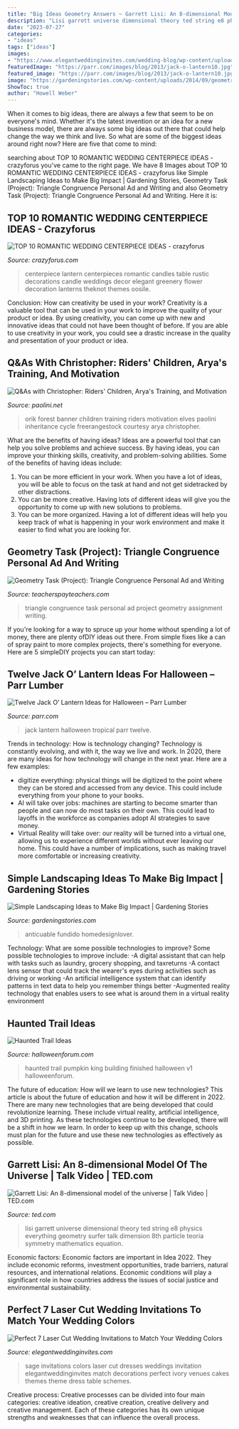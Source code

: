 ```yaml
---
title: "Big Ideas Geometry Answers ~ Garrett Lisi: An 8-dimensional Model Of The Universe"
description: "Lisi garrett universe dimensional theory ted string e8 physics everything geometry surfer talk dimension 8th particle teoria symmetry mathematics equation"
date: "2023-07-27"
categories:
- "ideas"
tags: ["ideas"]
images:
- "https://www.elegantweddinginvites.com/wedding-blog/wp-content/uploads/2015/04/sage-green-and-white-wedding-color-ideas-and-laser-cut-wedding-invitations.jpg"
featuredImage: "https://parr.com/images/blog/2013/jack-o-lantern10.jpg"
featured_image: "https://parr.com/images/blog/2013/jack-o-lantern10.jpg"
image: "https://gardeningstories.com/wp-content/uploads/2014/09/geometry.jpg"
ShowToc: true
author: "Howell Weber"
---
```



When it comes to big ideas, there are always a few that seem to be on everyone's mind. Whether it's the latest invention or an idea for a new business model, there are always some big ideas out there that could help change the way we think and live. So what are some of the biggest ideas around right now? Here are five that come to mind: 

	

		
searching about TOP 10 ROMANTIC WEDDING CENTERPIECE IDEAS - crazyforus you've came to the right page. We have 8 Images about TOP 10 ROMANTIC WEDDING CENTERPIECE IDEAS - crazyforus like Simple Landscaping Ideas to Make Big Impact | Gardening Stories, Geometry Task (Project): Triangle Congruence Personal Ad and Writing and also Geometry Task (Project): Triangle Congruence Personal Ad and Writing. Here it is:
		
    
## TOP 10 ROMANTIC WEDDING CENTERPIECE IDEAS - Crazyforus

<img loading=lazy src="https://www.topinspired.com/wp-content/uploads/2018/09/Vintage.jpg" onerror="this.onerror=null;this.src='https://tse2.mm.bing.net/th?id=OIP.bhDwMFWjeS7Mk5H_E-pTyAHaJ3&amp;pid=15.1';" alt="TOP 10 ROMANTIC WEDDING CENTERPIECE IDEAS - crazyforus">

_Source: crazyforus.com_

>centerpiece lantern centerpieces romantic candles table rustic decorations candle weddings decor elegant greenery flower decoration lanterns theknot themes oosile. 

	

Conclusion: How can creativity be used in your work?
Creativity is a valuable tool that can be used in your work to improve the quality of your product or idea. By using creativity, you can come up with new and innovative ideas that could not have been thought of before. If you are able to use creativity in your work, you could see a drastic increase in the quality and presentation of your product or idea.

    
## Q&amp;As With Christopher: Riders&#039; Children, Arya&#039;s Training, And Motivation

<img loading=lazy src="http://www.paolini.net/wp-content/uploads/2017/03/Freestock-photo_34364_20141022Banner.jpg" onerror="this.onerror=null;this.src='https://tse3.mm.bing.net/th?id=OIP.mo9T-7oZ8MLUKEnJDLLb_QHaDg&amp;pid=15.1';" alt="Q&amp;As with Christopher: Riders&#039; Children, Arya&#039;s Training, and Motivation">

_Source: paolini.net_

>orik forest banner children training riders motivation elves paolini inheritance cycle freerangestock courtesy arya christopher. 

	

What are the benefits of having ideas?
Ideas are a powerful tool that can help you solve problems and achieve success. By having ideas, you can improve your thinking skills, creativity, and problem-solving abilities. Some of the benefits of having ideas include: 
1) You can be more efficient in your work. When you have a lot of ideas, you will be able to focus on the task at hand and not get sidetracked by other distractions. 
2) You can be more creative. Having lots of different ideas will give you the opportunity to come up with new solutions to problems. 
3) You can be more organized. Having a lot of different ideas will help you keep track of what is happening in your work environment and make it easier to find what you are looking for.

    
## Geometry Task (Project): Triangle Congruence Personal Ad And Writing

<img loading=lazy src="https://ecdn.teacherspayteachers.com/thumbitem/Geometry-Task-Project-Triangle-Congruence-Personal-Ad-and-Writing-Assignment-1277331-1402781421/original-1277331-2.jpg" onerror="this.onerror=null;this.src='https://tse4.mm.bing.net/th?id=OIP.mL-m_1VDiDO_Zv8ERLS_9QAAAA&amp;pid=15.1';" alt="Geometry Task (Project): Triangle Congruence Personal Ad and Writing">

_Source: teacherspayteachers.com_

>triangle congruence task personal ad project geometry assignment writing. 

	

If you're looking for a way to spruce up your home without spending a lot of money, there are plenty ofDIY ideas out there. From simple fixes like a can of spray paint to more complex projects, there's something for everyone. Here are 5 simpleDIY projects you can start today:

    
## Twelve Jack O’ Lantern Ideas For Halloween – Parr Lumber

<img loading=lazy src="https://parr.com/images/blog/2013/jack-o-lantern10.jpg" onerror="this.onerror=null;this.src='https://tse2.mm.bing.net/th?id=OIP.hoAADI-JFhmxtRzyKC6NawHaGu&amp;pid=15.1';" alt="Twelve Jack O’ Lantern Ideas for Halloween – Parr Lumber">

_Source: parr.com_

>jack lantern halloween tropical parr twelve. 

	

Trends in technology: How is technology changing?
Technology is constantly evolving, and with it, the way we live and work. In 2020, there are many ideas for how technology will change in the next year. Here are a few examples: 
- digitize everything: physical things will be digitized to the point where they can be stored and accessed from any device. This could include everything from your phone to your books. 
- AI will take over jobs: machines are starting to become smarter than people and can now do most tasks on their own. This could lead to layoffs in the workforce as companies adopt AI strategies to save money. 
- Virtual Reality will take over: our reality will be turned into a virtual one, allowing us to experience different worlds without ever leaving our home. This could have a number of implications, such as making travel more comfortable or increasing creativity.

    
## Simple Landscaping Ideas To Make Big Impact | Gardening Stories

<img loading=lazy src="https://gardeningstories.com/wp-content/uploads/2014/09/geometry.jpg" onerror="this.onerror=null;this.src='https://tse3.mm.bing.net/th?id=OIP.is6pCy2x0yt0b_xkXf0e0wHaJ3&amp;pid=15.1';" alt="Simple Landscaping Ideas to Make Big Impact | Gardening Stories">

_Source: gardeningstories.com_

>anticuable fundido homedesignlover. 

	

Technology: What are some possible technologies to improve?
Some possible technologies to improve include: 
-A digital assistant that can help with tasks such as laundry, grocery shopping, and taxreturns 
-A contact lens sensor that could track the wearer's eyes during activities such as driving or working 
-An artificial intelligence system that can identify patterns in text data to help you remember things better 
-Augmented reality technology that enables users to see what is around them in a virtual reality environment

    
## Haunted Trail Ideas

<img loading=lazy src="https://www.halloweenforum.com/attachments/haunted-humor/217760d1411432557-haunted-trail-ideas-finished.jpg" onerror="this.onerror=null;this.src='https://tse1.mm.bing.net/th?id=OIP.qsvUWk8aIH_8JCRR-QLePgAAAA&amp;pid=15.1';" alt="Haunted Trail Ideas">

_Source: halloweenforum.com_

>haunted trail pumpkin king building finished halloween v1 halloweenforum. 

	

The future of education: How will we learn to use new technologies?
This article is about the future of education and how it will be different in 2022. There are many new technologies that are being developed that could revolutionize learning. These include virtual reality, artificial intelligence, and 3D printing. As these technologies continue to be developed, there will be a shift in how we learn. In order to keep up with this change, schools must plan for the future and use these new technologies as effectively as possible.

    
## Garrett Lisi: An 8-dimensional Model Of The Universe | Talk Video | TED.com

<img loading=lazy src="https://img-ssl.tedcdn.com/r/images.ted.com/images/ted/56101_480x360.jpg?ll=1&amp;quality=89&amp;w=800" onerror="this.onerror=null;this.src='https://tse1.mm.bing.net/th?id=OIP.H5PtyBr2BZiS-YCjZ_ZblQHaFj&amp;pid=15.1';" alt="Garrett Lisi: An 8-dimensional model of the universe | Talk Video | TED.com">

_Source: ted.com_

>lisi garrett universe dimensional theory ted string e8 physics everything geometry surfer talk dimension 8th particle teoria symmetry mathematics equation. 

	

Economic factors:
Economic factors are important in Idea 2022. They include economic reforms, investment opportunities, trade barriers, natural resources, and international relations. Economic conditions will play a significant role in how countries address the issues of social justice and environmental sustainability.

    
## Perfect 7 Laser Cut Wedding Invitations To Match Your Wedding Colors

<img loading=lazy src="https://www.elegantweddinginvites.com/wedding-blog/wp-content/uploads/2015/04/sage-green-and-white-wedding-color-ideas-and-laser-cut-wedding-invitations.jpg" onerror="this.onerror=null;this.src='https://tse2.mm.bing.net/th?id=OIP.chtihn_9GF1Q4W5dr3NV-QHaXK&amp;pid=15.1';" alt="Perfect 7 Laser Cut Wedding Invitations to Match Your Wedding Colors">

_Source: elegantweddinginvites.com_

>sage invitations colors laser cut dresses weddings invitation elegantweddinginvites match decorations perfect ivory venues cakes themes theme dress table schemes. 

	

Creative process:
Creative processes can be divided into four main categories: creative ideation, creative creation, creative delivery and creative management. Each of these categories has its own unique strengths and weaknesses that can influence the overall process.

